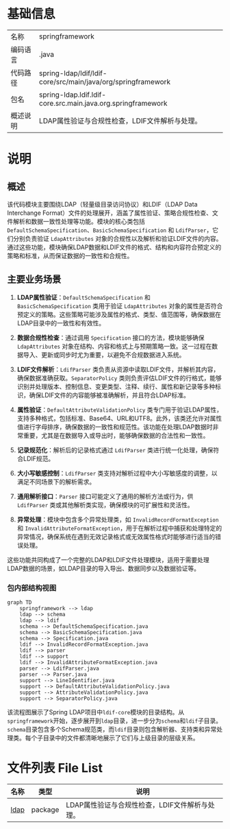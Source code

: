 # 基础信息

|      |      |
|------|------|
| 名称 | springframework |
| 编码语言 | .java |
| 代码路径 | spring-ldap/ldif/ldif-core/src/main/java/org/springframework |
| 包名 | spring-ldap.ldif.ldif-core.src.main.java.org.springframework |
| 概述说明 | LDAP属性验证与合规性检查，LDIF文件解析与处理。 |

# 说明

## 概述

该代码模块主要围绕LDAP（轻量级目录访问协议）和LDIF（LDAP Data Interchange Format）文件的处理展开，涵盖了属性验证、策略合规性检查、文件解析和数据一致性处理等功能。模块的核心类包括 `DefaultSchemaSpecification`、`BasicSchemaSpecification` 和 `LdifParser`，它们分别负责验证 `LdapAttributes` 对象的合规性以及解析和验证LDIF文件的内容。通过这些功能，模块确保LDAP数据和LDIF文件的格式、结构和内容符合预定义的策略和标准，从而保证数据的一致性和合规性。

## 主要业务场景

1. **LDAP属性验证**：`DefaultSchemaSpecification` 和 `BasicSchemaSpecification` 类用于验证 `LdapAttributes` 对象的属性是否符合预定义的策略。这些策略可能涉及属性的格式、类型、值范围等，确保数据在LDAP目录中的一致性和有效性。

2. **数据合规性检查**：通过调用 `Specification` 接口的方法，模块能够确保 `LdapAttributes` 对象在结构、内容和格式上与预期策略一致。这一过程在数据导入、更新或同步时尤为重要，以避免不合规数据进入系统。

3. **LDIF文件解析**：`LdifParser` 类负责从资源中读取LDIF文件，并解析其内容，确保数据准确获取。`SeparatorPolicy` 类则负责评估LDIF文件的行格式，能够识别并处理版本、控制信息、变更类型、注释、续行、属性和新记录等多种标识，确保LDIF文件的内容能够被准确解析，并且符合LDAP标准。

4. **属性验证**：`DefaultAttributeValidationPolicy` 类专门用于验证LDAP属性，支持多种格式，包括标准、Base64、URL和UTF8。此外，该类还允许对属性值进行字母排序，确保数据的一致性和规范性。该功能在处理LDAP数据时非常重要，尤其是在数据导入或导出时，能够确保数据的合法性和一致性。

5. **记录规范化**：解析后的记录格式通过 `LdifParser` 类进行统一化处理，确保符合LDIF规范。

6. **大小写敏感控制**：`LdifParser` 类支持对解析过程中大小写敏感度的调整，以满足不同场景下的解析需求。

7. **通用解析接口**：`Parser` 接口可能定义了通用的解析方法或行为，供 `LdifParser` 类或其他解析类实现，确保模块的可扩展性和灵活性。

8. **异常处理**：模块中包含多个异常处理类，如 `InvalidRecordFormatException` 和 `InvalidAttributeFormatException`，用于在解析过程中捕获和处理特定的异常情况，确保系统在遇到无效记录格式或无效属性格式时能够进行适当的错误处理。

这些功能共同构成了一个完整的LDAP和LDIF文件处理模块，适用于需要处理LDAP数据的场景，如LDAP目录的导入导出、数据同步以及数据验证等。


### 包内部结构视图

```mermaid
graph TD
    springframework --> ldap
    ldap --> schema
    ldap --> ldif
    schema --> DefaultSchemaSpecification.java
    schema --> BasicSchemaSpecification.java
    schema --> Specification.java
    ldif --> InvalidRecordFormatException.java
    ldif --> parser
    ldif --> support
    ldif --> InvalidAttributeFormatException.java
    parser --> LdifParser.java
    parser --> Parser.java
    support --> LineIdentifier.java
    support --> DefaultAttributeValidationPolicy.java
    support --> AttributeValidationPolicy.java
    support --> SeparatorPolicy.java
```

该流程图展示了Spring LDAP项目中`ldif-core`模块的目录结构。从`springframework`开始，逐步展开到`ldap`目录，进一步分为`schema`和`ldif`子目录。`schema`目录包含多个Schema规范类，而`ldif`目录则包含解析器、支持类和异常处理类。每个子目录中的文件都清晰地展示了它们与上级目录的层级关系。

# 文件列表 File List

| 名称   | 类型  | 说明 |
|-------|------|-------------|
| [ldap](ldap/_module.md) | package | LDAP属性验证与合规性检查，LDIF文件解析与处理。 |


